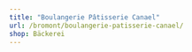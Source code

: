 ```yaml
---
title: "Boulangerie Pâtisserie Canael"
url: /bromont/boulangerie-patisserie-canael/
shop: Bäckerei
---
```


